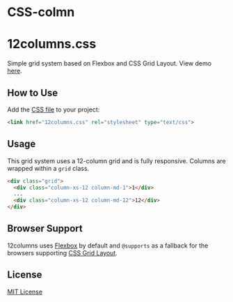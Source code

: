 # CSS-colmn
# 12columns.css

Simple grid system based on Flexbox and CSS Grid Layout. View demo [here](https://kathykato.github.io/12columns).

## How to Use

Add the [CSS file](https://raw.githubusercontent.com/kathykato/12columns/master/12columns.css) to your project:
```html
<link href="12columns.css" rel="stylesheet" type="text/css">
```

## Usage

This grid system uses a 12-column grid and is fully responsive. Columns are wrapped within a ```grid``` class.
```html
<div class="grid">
  <div class="column-xs-12 column-md-1">1</div>
  ...
  <div class="column-xs-12 column-md-12">12</div>
</div>
```

## Browser Support
12columns uses [Flexbox](https://caniuse.com/#feat=flexbox) by default and ```@supports``` as a fallback for the browsers supporting [CSS Grid Layout](https://caniuse.com/#feat=css-grid).

## License
[MIT License](https://opensource.org/licenses/MIT)
